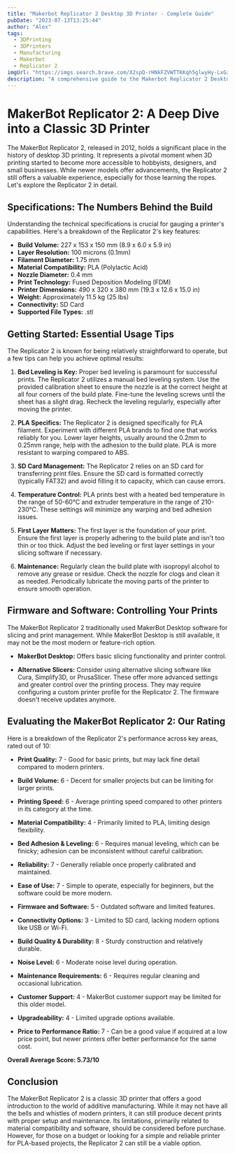 ```yaml
---
title: "Makerbot Replicator 2 Desktop 3D Printer - Complete Guide"
pubDate: "2023-07-13T13:25:44"
author: "Alex"
tags:
  - 3DPrinting
  - 3DPrinters
  - Manufacturing
  - Makerbot
  - Replicator 2
imgUrl: "https://imgs.search.brave.com/X2spQ-rHNkFZVWTTKKqh5glwyHy-LxGzfvMqnQwbP_M/rs:fit:860:0:0:0/g:ce/aHR0cHM6Ly93d3cu/M2RtYWtlLmRlL3dw/LWNvbnRlbnQvdXBs/b2Fkcy8yMDE1LzEy/LzNkLWRydWNrZXIt/bWFrZXJib3QtcmVw/bGljYXRvci0yLTNk/LXByaW50ZXIuanBn"
description: "A comprehensive guide to the Makerbot Replicator 2 Desktop 3D Printer, covering specifications, usage tips, and comparisons with similar products."
---
```



# MakerBot Replicator 2: A Deep Dive into a Classic 3D Printer

The MakerBot Replicator 2, released in 2012, holds a significant place in the history of desktop 3D printing. It represents a pivotal moment when 3D printing started to become more accessible to hobbyists, designers, and small businesses. While newer models offer advancements, the Replicator 2 still offers a valuable experience, especially for those learning the ropes. Let's explore the Replicator 2 in detail.

## Specifications: The Numbers Behind the Build

Understanding the technical specifications is crucial for gauging a printer's capabilities. Here's a breakdown of the Replicator 2's key features:

*   **Build Volume:** 227 x 153 x 150 mm (8.9 x 6.0 x 5.9 in)
*   **Layer Resolution:** 100 microns (0.1mm)
*   **Filament Diameter:** 1.75 mm
*   **Material Compatibility:** PLA (Polylactic Acid)
*   **Nozzle Diameter:** 0.4 mm
*   **Print Technology:** Fused Deposition Modeling (FDM)
*   **Printer Dimensions:** 490 x 320 x 380 mm (19.3 x 12.6 x 15.0 in)
*   **Weight:** Approximately 11.5 kg (25 lbs)
*   **Connectivity:** SD Card
*   **Supported File Types:** .stl

## Getting Started: Essential Usage Tips

The Replicator 2 is known for being relatively straightforward to operate, but a few tips can help you achieve optimal results:

1.  **Bed Leveling is Key:** Proper bed leveling is paramount for successful prints. The Replicator 2 utilizes a manual bed leveling system. Use the provided calibration sheet to ensure the nozzle is at the correct height at all four corners of the build plate. Fine-tune the leveling screws until the sheet has a slight drag. Recheck the leveling regularly, especially after moving the printer.

2.  **PLA Specifics:** The Replicator 2 is designed specifically for PLA filament. Experiment with different PLA brands to find one that works reliably for you. Lower layer heights, usually around the 0.2mm to 0.25mm range, help with the adhesion to the build plate. PLA is more resistant to warping compared to ABS.

3.  **SD Card Management:** The Replicator 2 relies on an SD card for transferring print files. Ensure the SD card is formatted correctly (typically FAT32) and avoid filling it to capacity, which can cause errors.

4.  **Temperature Control:** PLA prints best with a heated bed temperature in the range of 50-60°C and extruder temperature in the range of 210-230°C. These settings will minimize any warping and bed adhesion issues.

5.  **First Layer Matters:** The first layer is the foundation of your print. Ensure the first layer is properly adhering to the build plate and isn't too thin or too thick. Adjust the bed leveling or first layer settings in your slicing software if necessary.

6.  **Maintenance:** Regularly clean the build plate with isopropyl alcohol to remove any grease or residue. Check the nozzle for clogs and clean it as needed. Periodically lubricate the moving parts of the printer to ensure smooth operation.

## Firmware and Software: Controlling Your Prints

The MakerBot Replicator 2 traditionally used MakerBot Desktop software for slicing and print management. While MakerBot Desktop is still available, it may not be the most modern or feature-rich option.

*   **MakerBot Desktop:** Offers basic slicing functionality and printer control.

*   **Alternative Slicers:** Consider using alternative slicing software like Cura, Simplify3D, or PrusaSlicer. These offer more advanced settings and greater control over the printing process. They may require configuring a custom printer profile for the Replicator 2. The firmware doesn't receive updates anymore.

## Evaluating the MakerBot Replicator 2: Our Rating

Here is a breakdown of the Replicator 2's performance across key areas, rated out of 10:

*   **Print Quality:** 7 - Good for basic prints, but may lack fine detail compared to modern printers.

*   **Build Volume:** 6 - Decent for smaller projects but can be limiting for larger prints.

*   **Printing Speed:** 6 - Average printing speed compared to other printers in its category at the time.

*   **Material Compatibility:** 4 - Primarily limited to PLA, limiting design flexibility.

*   **Bed Adhesion & Leveling:** 6 - Requires manual leveling, which can be finicky; adhesion can be inconsistent without careful calibration.

*   **Reliability:** 7 - Generally reliable once properly calibrated and maintained.

*   **Ease of Use:** 7 - Simple to operate, especially for beginners, but the software could be more modern.

*   **Firmware and Software:** 5 - Outdated software and limited features.

*   **Connectivity Options:** 3 - Limited to SD card, lacking modern options like USB or Wi-Fi.

*   **Build Quality & Durability:** 8 - Sturdy construction and relatively durable.

*   **Noise Level:** 6 - Moderate noise level during operation.

*   **Maintenance Requirements:** 6 - Requires regular cleaning and occasional lubrication.

*   **Customer Support:** 4 - MakerBot customer support may be limited for this older model.

*   **Upgradeability:** 4 - Limited upgrade options available.

*   **Price to Performance Ratio:** 7 - Can be a good value if acquired at a low price point, but newer printers offer better performance for the same cost.

**Overall Average Score: 5.73/10**

## Conclusion

The MakerBot Replicator 2 is a classic 3D printer that offers a good introduction to the world of additive manufacturing. While it may not have all the bells and whistles of modern printers, it can still produce decent prints with proper setup and maintenance. Its limitations, primarily related to material compatibility and software, should be considered before purchase. However, for those on a budget or looking for a simple and reliable printer for PLA-based projects, the Replicator 2 can still be a viable option.
